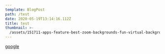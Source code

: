 ```yaml
---
template: BlogPost
path: /test
date: 2020-05-19T13:14:16.112Z
title: test
thumbnail: >-
  /assets/151711-apps-feature-best-zoom-backgrounds-fun-virtual-backgrounds-for-zoom-meetings-image1-63wkzw0o5x.jpg
---
```

[google](https://google.com)
